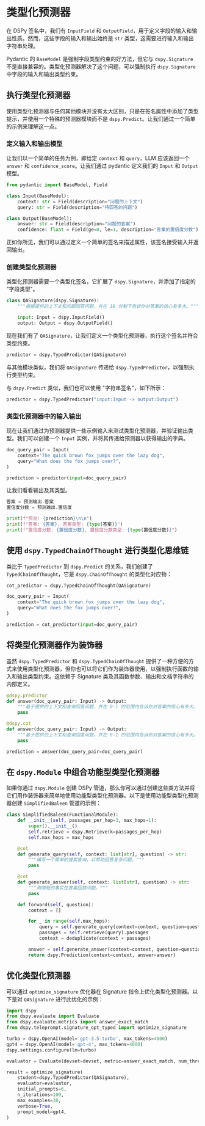 # 类型化预测器

在 DSPy 签名中，我们有 `InputField` 和 `OutputField`，用于定义字段的输入和输出性质。然而，这些字段的输入和输出始终是 `str` 类型，这需要进行输入和输出字符串处理。

Pydantic 的 `BaseModel` 是强制字段类型约束的好方法，但它与 `dspy.Signature` 不是直接兼容的。类型化预测器解决了这个问题，可以强制执行 `dspy.Signature` 中字段的输入和输出类型约束。

## 执行类型化预测器

使用类型化预测器与任何其他模块并没有太大区别，只是在签名属性中添加了类型提示，并使用一个特殊的预测器模块而不是 `dspy.Predict`。让我们通过一个简单的示例来理解这一点。

### 定义输入和输出模型

让我们以一个简单的任务为例，即给定 `context` 和 `query`，LLM 应该返回一个 `answer` 和 `confidence_score`。让我们通过 pydantic 定义我们的 `Input` 和 `Output` 模型。

```python
from pydantic import BaseModel, Field

class Input(BaseModel):
    context: str = Field(description="问题的上下文")
    query: str = Field(description="待回答的问题")

class Output(BaseModel):
    answer: str = Field(description="问题的答案")
    confidence: float = Field(ge=0, le=1, description="答案的置信度分数")
```

正如你所见，我们可以通过定义一个简单的签名来描述属性，该签名接受输入并返回输出。

### 创建类型化预测器

类型化预测器需要一个类型化签名，它扩展了 `dspy.Signature`，并添加了指定的 "字段类型"。

```python
class QASignature(dspy.Signature):
    """根据提供的上下文和问题回答问题，并在 10 分制下告诉你对答案的信心有多大。"""

    input: Input = dspy.InputField()
    output: Output = dspy.OutputField()
```

现在我们有了 `QASignature`，让我们定义一个类型化预测器，执行这个签名并符合类型约束。

```python
predictor = dspy.TypedPredictor(QASignature)
```

与其他模块类似，我们将 `QASignature` 传递给 `dspy.TypedPredictor`，以强制执行类型约束。

与 `dspy.Predict` 类似，我们也可以使用 "字符串签名"，如下所示：
```python
predictor = dspy.TypedPredictor("input:Input -> output:Output")
```

### 类型化预测器中的输入输出

现在让我们通过为预测器提供一些示例输入来测试类型化预测器，并验证输出类型。我们可以创建一个 `Input` 实例，并将其传递给预测器以获得输出的字典。

```python
doc_query_pair = Input(
    context="The quick brown fox jumps over the lazy dog",
    query="What does the fox jumps over?",
)

prediction = predictor(input=doc_query_pair)
```

让我们看看输出及其类型。
```python
答案 = 预测输出.答案
置信度分数 = 预测输出.置信度

print(f"预测: {prediction}\n\n")
print(f"答案: {答案}, 答案类型: {type(答案)}")
print(f"置信度分数: {置信度分数}, 置信度分数类型: {type(置信度分数)}")
```
## 使用 `dspy.TypedChainOfThought` 进行类型化思维链

类比于 `TypedPredictor` 到 `dspy.Predict` 的关系，我们创建了 `TypedChainOfThought`，它是 `dspy.ChainOfThought` 的类型化对应物：

```python
cot_predictor = dspy.TypedChainOfThought(QASignature)

doc_query_pair = Input(
    context="The quick brown fox jumps over the lazy dog",
    query="What does the fox jumps over?",
)

prediction = cot_predictor(input=doc_query_pair)
```

## 将类型化预测器作为装饰器

虽然 `dspy.TypedPredictor` 和 `dspy.TypedChainOfThought` 提供了一种方便的方式来使用类型化预测器，但你也可以将它们作为装饰器使用，以强制执行函数的输入和输出类型约束。这依赖于 Signature 类及其函数参数、输出和文档字符串的内部定义。

```python
@dspy.predictor
def answer(doc_query_pair: Input) -> Output:
    """基于提供的上下文和查询回答问题，并在 0-1 的范围内告诉你对答案的信心有多大。"""
    pass

@dspy.cot
def answer(doc_query_pair: Input) -> Output:
    """基于提供的上下文和查询回答问题，并在 0-1 的范围内告诉你对答案的信心有多大。"""
    pass

prediction = answer(doc_query_pair=doc_query_pair)
```

## 在 `dspy.Module` 中组合功能型类型化预测器

如果你通过 `dspy.Module` 创建 DSPy 管道，那么你可以通过创建这些类方法并将它们用作装饰器来简单地使用功能型类型化预测器。以下是使用功能型类型化预测器创建 `SimplifiedBaleen` 管道的示例：

```python
class SimplifiedBaleen(FunctionalModule):
    def __init__(self, passages_per_hop=3, max_hops=1):
        super().__init__()
        self.retrieve = dspy.Retrieve(k=passages_per_hop)
        self.max_hops = max_hops

    @cot
    def generate_query(self, context: list[str], question) -> str:
        """编写一个简单的搜索查询，以帮助回答复杂问题。"""
        pass

    @cot
    def generate_answer(self, context: list[str], question) -> str:
        """用简短的事实性答案回答问题。"""
        pass

    def forward(self, question):
        context = []

        for _ in range(self.max_hops):
            query = self.generate_query(context=context, question=question)
            passages = self.retrieve(query).passages
            context = deduplicate(context + passages)

        answer = self.generate_answer(context=context, question=question)
        return dspy.Prediction(context=context, answer=answer)
```

## 优化类型化预测器

可以通过 `optimize_signature` 优化器在 Signature 指令上优化类型化预测器。以下是对 `QASignature` 进行此优化的示例：
```python
import dspy
from dspy.evaluate import Evaluate
from dspy.evaluate.metrics import answer_exact_match
from dspy.teleprompt.signature_opt_typed import optimize_signature

turbo = dspy.OpenAI(model='gpt-3.5-turbo', max_tokens=4000)
gpt4 = dspy.OpenAI(model='gpt-4', max_tokens=4000)
dspy.settings.configure(lm=turbo)

evaluator = Evaluate(devset=devset, metric=answer_exact_match, num_threads=10, display_progress=True)

result = optimize_signature(
    student=dspy.TypedPredictor(QASignature),
    evaluator=evaluator,
    initial_prompts=6,
    n_iterations=100,
    max_examples=30,
    verbose=True,
    prompt_model=gpt4,
)
```